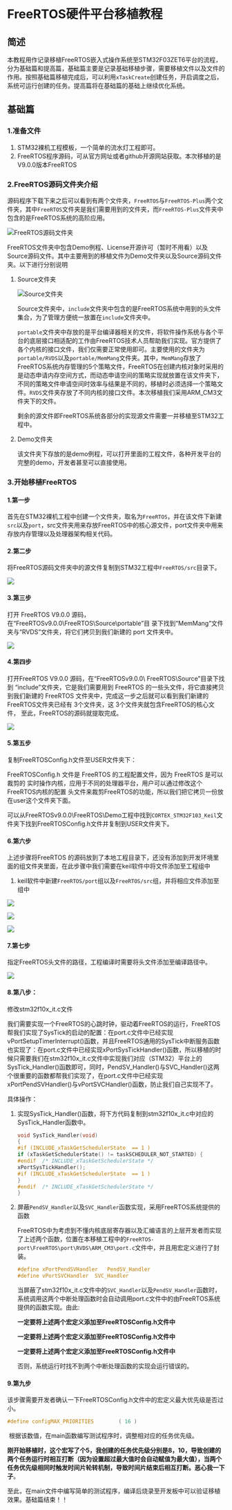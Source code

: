 # FreeRTOS硬件平台移植教程

## 简述

本教程用作记录移植FreeRTOS嵌入式操作系统至STM32F03ZET6平台的流程，分为基础篇和提高篇，基础篇主要是记录基础移植步骤，需要移植文件以及文件的作用。按照基础篇移植完成后，可以利用`xTaskCreate`创建任务，开启调度之后，系统可运行创建的任务。提高篇将在基础篇的基础上继续优化系统。



## 基础篇

### 1.准备文件

1. STM32裸机工程模板，一个简单的流水灯工程即可。
2. FreeRTOS程序源码，可从官方网址或者github开源网站获取。本次移植的是V9.0.0版本FreeRTOS

### 2.FreeRTOS源码文件夹介绍

源码程序下载下来之后可以看到有两个文件夹，`FreeRTOS`与`FreeRTOS-Plus`两个文件夹，其中`FreeRTOS`文件夹是我们需要用到的文件夹，而`FreeRTOS-Plus`文件夹中包含的是FreeRTOS系统的高阶应用。

![FreeRTOS源码文件夹](./pic/pic1.png)

FreeRTOS文件夹中包含Demo例程、License开源许可（暂时不用看）以及Source源码文件。其中主要用到的移植文件为Demo文件夹以及Source源码文件夹。以下进行分别说明

1. Source文件夹

   ![Source文件夹](./pic/pic2.png)

   Source文件夹中，`include`文件夹中包含的是FreeRTOS系统中用到的头文件集合，为了管理方便统一放置在`include`文件夹中。

   `portable`文件夹中存放的是平台编译器相关的文件，将软件操作系统与各个平台的底层接口相适配的工作由FreeRTOS技术人员帮助我们实现。官方提供了各个内核的接口文件，我们仅需要正常使用即可。主要使用的文件夹为`portable/RVDS`以及`portable/MemMang`文件夹。其中，`MemMang`存放了FreeRTOS系统内存管理的5个策略文件，FreeRTOS在创建内核对象时采用的是动态申请内存空间方式，而动态申请空间的策略实现就放置在该文件夹下，不同的策略文件申请空间时效率与结果是不同的，移植时必须选择一个策略文件。`RVDS`文件夹存放了不同内核的接口文件。本次移植我们采用ARM_CM3文件夹下的文件。

   剩余的源文件即FreeRTOS系统各部分的实现源文件需要一并移植至STM32工程中。

2. Demo文件夹

   该文件夹下存放的是demo例程，可以打开里面的工程文件，各种开发平台的完整的demo，开发者甚至可以直接使用。

### 3.开始移植FreeRTOS

#### 1.第一步

​	首先在STM32裸机工程中创建一个文件夹，取名为`FreeRTOS`，并在该文件下新建`src`以及`port`，src文件夹用来存放FreeRTOS中的核心源文件，port文件夹中用来存放内存管理以及处理器架构相关代码。

#### 2.第二步

​	将FreeRTOS源码文件夹中的源文件复制到STM32工程中`FreeRTOS/src`目录下。

![](/pic/pic3.png)

#### 3.第三步

打开 FreeRTOS V9.0.0 源码，在“FreeRTOSv9.0.0\FreeRTOS\Source\portable”目
录下找到“MemMang”文件夹与“RVDS”文件夹，将它们拷贝到我们新建的
port 文件夹中。

![](./pic/pic4.png)

#### 4.第四步

打开FreeRTOS V9.0.0 源码，在“FreeRTOSv9.0.0\ FreeRTOS\Source”目录下找到
“include”文件夹，它是我们需要用到 FreeRTOS 的一些头文件，将它直接拷贝
到我们新建的 FreeRTOS 文件夹中，完成这一步之后就可以看到我们新建的
FreeRTOS文件夹已经有 3个文件夹，这 3个文件夹就包含FreeRTOS的核心文件，
至此，FreeRTOS的源码就提取完成。

![](./pic/pic5.png)

#### 5.第五步

复制FreeRTOSConfig.h文件至USER文件夹下：

FreeRTOSConfig.h 文件是 FreeRTOS 的工程配置文件，因为 FreeRTOS 是可以裁剪的
实时操作内核，应用于不同的处理器平台，用户可以通过修改这个 FreeRTOS内核的配置
头文件来裁剪FreeRTOS的功能，所以我们把它拷贝一份放在user这个文件夹下面。

​	可以从FreeRTOSv9.0.0\FreeRTOS\Demo工程中找到`CORTEX_STM32F103_Keil`文件夹下找到FreeRTOSConfig.h文件并复制到USER文件夹下。

#### 6.第六步

上述步骤将FreeRTOS 的源码放到了本地工程目录下，还没有添加到开发环境里面的组文件夹里面，在此步骤中我们需要在keil软件中将文件添加至工程组中

1. keil软件中新建`FreeRTOS/port`组以及`FreeRTOS/src`组，并将相应文件添加至组中

![](/pic/pic6.png)



![](./pic/pic7.png)



![](./pic/pic8.png)

#### 7.第七步

指定FreeRTOS头文件的路径，工程编译时需要将头文件添加至编译路径中。

![](./pic/pic9.png)

#### 8.第八步：

修改stm32f10x_it.c文件

​	我们需要实现一个FreeRTOS的心跳时钟，驱动着FreeRTOS的运行，FreeRTOS帮我们实现了SysTick的启动的配置：在port.c文件中已经实现vPortSetupTimerInterrupt()函数，并且FreeRTOS通用的SysTick中断服务函数也实现了：在port.c文件中已经实现xPortSysTickHandler()函数，所以移植的时候只需要我们在stm32f10x_it.c文件中实现我们对应（STM32）平台上的SysTick_Handler()函数即可，同时，PendSV_Handler()与SVC_Handler()这两个很重要的函数都帮我们实现了，在port.c文件中已经实现xPortPendSVHandler()与vPortSVCHandler()函数，防止我们自己实现不了。

具体操作：

1. 实现SysTick_Handler()函数，将下方代码复制到stm32f10x_it.c中对应的SysTick_Handler函数中。

   ```c
   void SysTick_Handler(void) 
   { 
   #if (INCLUDE_xTaskGetSchedulerState  == 1 )      
   if (xTaskGetSchedulerState() != taskSCHEDULER_NOT_STARTED) { 
   #endif  /* INCLUDE_xTaskGetSchedulerState */         
   xPortSysTickHandler(); 
   #if (INCLUDE_xTaskGetSchedulerState  == 1 )     
   } 
   #endif  /* INCLUDE_xTaskGetSchedulerState */ 
   } 
   ```

2. 屏蔽`PendSV_Handler`以及`SVC_Handler`函数实现，采用FreeRTOS系统提供的函数

   FreeRTOS中为考虑到不懂内核底层寄存器以及汇编语言的上层开发者而实现了上述两个函数，位置在本移植工程中的`FreeRTOS-port\FreeRTOS\port\RVDS\ARM_CM3\port.c`文件中，并且用宏定义进行了封装。

   ```c
   #define xPortPendSVHandler 	PendSV_Handler
   #define vPortSVCHandler 	SVC_Handler
   ```

   当屏蔽了stm32f10x_it.c文件中的`SVC_Handler`以及`PendSV_Handler`函数时，系统调用这两个中断处理函数时会自动调用port.c文件中的由FreeRTOS系统提供的函数实现。由此:

   **一定要将上述两个宏定义添加至FreeRTOSConfig.h文件中**

   **一定要将上述两个宏定义添加至FreeRTOSConfig.h文件中**

   **一定要将上述两个宏定义添加至FreeRTOSConfig.h文件中**

   否则，系统运行时找不到两个中断处理函数的实现会运行错误的。

#### 9.第九步

​	该步骤需要开发者确认一下FreeRTOSConfig.h文件中的宏定义最大优先级是否过小。

```c
#define configMAX_PRIORITIES		( 16 )
```

​	根据该数值，在main函数编写测试程序时，调整相对应的任务优先级。

​	**刚开始移植时，这个宏写了个5，我创建的任务优先级分别是8，10，导致创建的两个任务运行时相互打断（因为设置超过最大值时会自动赋值为最大值），当两个任务优先级相同时触发时间片轮转机制，导致时间片结束后相互打断。恶心我一下子**。



至此，在main文件中编写简单的测试程序，编译后烧录至开发板中可以验证移植效果。基础篇结束！！